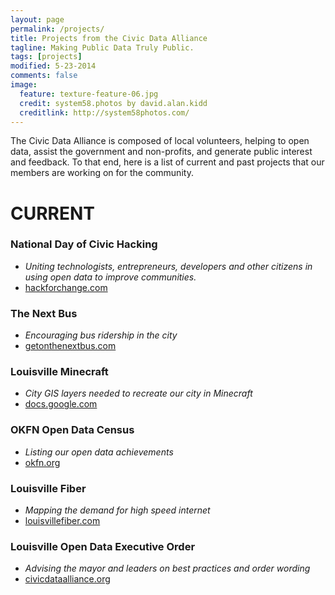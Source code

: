 ```yaml
---
layout: page
permalink: /projects/
title: Projects from the Civic Data Alliance
tagline: Making Public Data Truly Public.
tags: [projects]
modified: 5-23-2014
comments: false
image:
  feature: texture-feature-06.jpg
  credit: system58.photos by david.alan.kidd
  creditlink: http://system58photos.com/
---
```


The Civic Data Alliance is composed of local volunteers, helping to open data, assist the government and non-profits, and generate public interest and feedback.  To that end, here is a list of current and past projects that our members are working on for the community.

# CURRENT


### **National Day of Civic Hacking**
* *Uniting technologists, entrepreneurs, developers and other citizens in using open data to improve communities.*
* [hackforchange.com](http://hackforchange.org/events/hack-for-change-louisville/)

### **The Next Bus**
* *Encouraging bus ridership in the city*
* [getonthenextbus.com](http://www.getonthenextbus.com)

### **Louisville Minecraft**
* *City GIS layers needed to recreate our city in Minecraft*
* [docs.google.com](https://docs.google.com/a/yourmapper.com/document/d/1BaNt7-RC48QQM8U1s6UMJlU6CNc7Igxk7IaVRh5wxgQ/edit)

### **OKFN Open Data Census**
* *Listing our open data achievements*
* [okfn.org](http://us-city.census.okfn.org/place/louisville)

### **Louisville Fiber**
* *Mapping the demand for high speed internet*
* [louisvillefiber.com](http://www.louisvillefiber.com/)

### **Louisville Open Data Executive Order**
* *Advising the mayor and leaders on best practices and order wording*
* [civicdataalliance.org](http://www.civicdataalliance.org/forum/?place=msg%2Fcivicdataalliance%2FiNpZKsimyf0%2FYPyqmThcnTEJ)